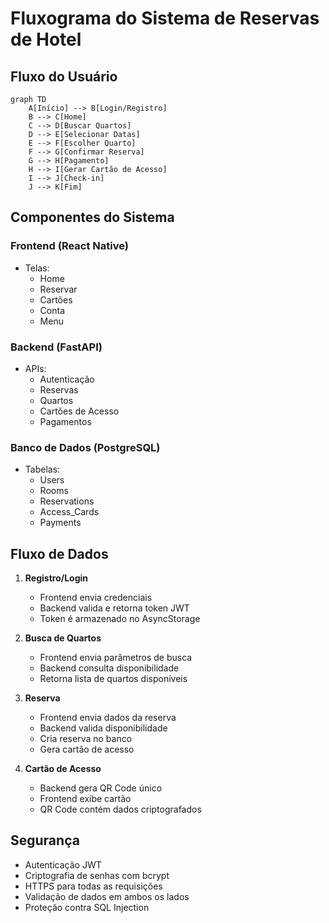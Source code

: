 # Fluxograma do Sistema de Reservas de Hotel

## Fluxo do Usuário

```mermaid
graph TD
    A[Início] --> B[Login/Registro]
    B --> C[Home]
    C --> D[Buscar Quartos]
    D --> E[Selecionar Datas]
    E --> F[Escolher Quarto]
    F --> G[Confirmar Reserva]
    G --> H[Pagamento]
    H --> I[Gerar Cartão de Acesso]
    I --> J[Check-in]
    J --> K[Fim]
```

## Componentes do Sistema

### Frontend (React Native)
- Telas:
  - Home
  - Reservar
  - Cartões
  - Conta
  - Menu

### Backend (FastAPI)
- APIs:
  - Autenticação
  - Reservas
  - Quartos
  - Cartões de Acesso
  - Pagamentos

### Banco de Dados (PostgreSQL)
- Tabelas:
  - Users
  - Rooms
  - Reservations
  - Access_Cards
  - Payments

## Fluxo de Dados

1. **Registro/Login**
   - Frontend envia credenciais
   - Backend valida e retorna token JWT
   - Token é armazenado no AsyncStorage

2. **Busca de Quartos**
   - Frontend envia parâmetros de busca
   - Backend consulta disponibilidade
   - Retorna lista de quartos disponíveis

3. **Reserva**
   - Frontend envia dados da reserva
   - Backend valida disponibilidade
   - Cria reserva no banco
   - Gera cartão de acesso

4. **Cartão de Acesso**
   - Backend gera QR Code único
   - Frontend exibe cartão
   - QR Code contém dados criptografados

## Segurança

- Autenticação JWT
- Criptografia de senhas com bcrypt
- HTTPS para todas as requisições
- Validação de dados em ambos os lados
- Proteção contra SQL Injection
